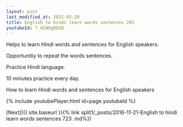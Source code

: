 ```yaml
---
layout: post
last_modified_at: 2021-03-29
title: English to hindi learn words sentences 201 
youtubeId: 7_UCWUgRXVQ
---
```

 
 
Helps to learn Hindi words and sentences for English speakers.

Opportunitiy to repeat the words sentences. 

Practice Hindi language. 
 
10 minutes practice every day. 
 
How to learn Hindi words and sentences for English speakers 
 
{% include youtubePlayer.html id=page.youtubeId %}
 
 
[Next]({{ site.baseurl }}{% link  split1/_posts/2016-11-21-English to hindi learn words sentences 723 .md%})
 
